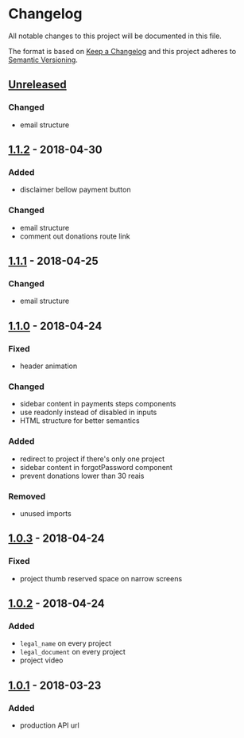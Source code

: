 # Changelog

All notable changes to this project will be documented in this file.

The format is based on [Keep a Changelog](http://keepachangelog.com/en/1.0.0/)
and this project adheres to [Semantic Versioning](http://semver.org/spec/v2.0.0.html).

## [Unreleased]

### Changed
- email structure

## [1.1.2][] - 2018-04-30

### Added
- disclaimer bellow payment button

### Changed
- email structure
- comment out donations route link

## [1.1.1][] - 2018-04-25

### Changed

- email structure

## [1.1.0][] - 2018-04-24

### Fixed
- header animation

### Changed
- sidebar content in payments steps components
- use readonly instead of disabled in inputs
- HTML structure for better semantics

### Added
- redirect to project if there's only one project
- sidebar content in forgotPassword component
- prevent donations lower than 30 reais

### Removed
- unused imports

## [1.0.3][] - 2018-04-24

### Fixed

- project thumb reserved space on narrow screens

## [1.0.2][] - 2018-04-24

### Added

- `legal_name` on every project
- `legal_document` on every project
- project video

## [1.0.1][] - 2018-03-23

### Added

- production API url


[Unreleased]: https://github.com/AppCivico/apoiadores/compare/v1.1.2...HEAD
[1.1.2]: https://github.com/AppCivico/apoiadores/compare/v1.1.1...v1.1.2
[1.1.1]: https://github.com/AppCivico/apoiadores/compare/v1.1.0...v1.1.1
[1.1.0]: https://github.com/AppCivico/apoiadores/compare/v1.0.3...v1.1.0
[1.0.3]: https://github.com/AppCivico/apoiadores/compare/v1.0.2...v1.0.3
[1.0.2]: https://github.com/AppCivico/apoiadores/compare/v1.0.1...v1.0.2
[1.0.1]: https://github.com/AppCivico/apoiadores/tree/v1.0.1
